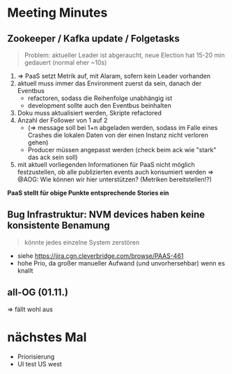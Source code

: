 # Meeting Minutes

## Zookeeper / Kafka update / Folgetasks

> Problem: aktueller Leader ist abgeraucht, neue Election hat 15-20 min gedauert (normal eher ~10s)

1. => PaaS setzt Metrik auf, mit Alaram, sofern kein Leader vorhanden
2. aktuell muss immer das Environment zuerst da sein, danach der Eventbus 
    - refactoren, sodass die Reihenfolge unabhängig ist
    - development sollte auch den Eventbus beinhalten
3. Doku muss aktualisiert werden, Skripte refactored
4. Anzahl der Follower von 1 auf 2
    - (=> message soll bei 1+n abgeladen werden, sodass im Falle eines Crashes die lokalen Daten von der einen Instanz nicht verloren gehen)
    - Producer müssen angepasst werden (check beim ack wie "stark" das ack sein soll)
5. mit aktuell vorliegenden Informationen für PaaS nicht möglich festzustellen, ob alle publizierten events auch konsumiert werden
    => @AOG: Wie können wir hier unterstützen? (Metriken bereitstellen!?)

**PaaS stellt für obige Punkte entsprechende Stories ein**

## Bug Infrastruktur: NVM devices haben keine konsistente Benamung 

> könnte jedes einzelne System zerstören

- siehe https://jira.cgn.cleverbridge.com/browse/PAAS-461
- hohe Prio, da großer manueller Aufwand (und unvorhersehbar) wenn es knallt

## all-OG (01.11.)

=> fällt wohl aus

# nächstes Mal

- Priorisierung
- UI test US west

